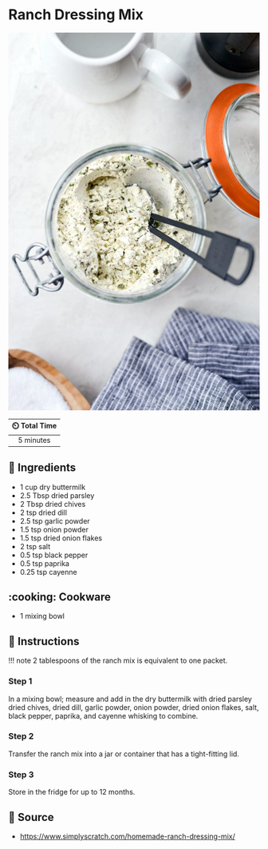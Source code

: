 # Ranch Dressing Mix

![Ranch Dressing Mix](../assets/images/ranch-dressing-mix.jpg)

| :timer_clock: Total Time |
|:-----------------------: |
| 5 minutes |

## :salt: Ingredients

- 1 cup dry buttermilk
- 2.5 Tbsp dried parsley
- 2 Tbsp dried chives
- 2 tsp dried dill
- 2.5 tsp garlic powder
- 1.5 tsp onion powder
- 1.5 tsp dried onion flakes
- 2 tsp salt
- 0.5 tsp black pepper
- 0.5 tsp paprika
- 0.25 tsp cayenne

## :cooking: Cookware

- 1 mixing bowl

## :pencil: Instructions

!!! note
    2 tablespoons of the ranch mix is equivalent to one packet.

### Step 1

In a mixing bowl; measure and add in the dry buttermilk with dried parsley dried chives, dried dill, garlic powder,
onion powder, dried onion flakes, salt, black pepper, paprika, and cayenne whisking to combine.

### Step 2

Transfer the ranch mix into a jar or container that has a tight-fitting lid.

### Step 3

Store in the fridge for up to 12 months.

## :link: Source

- <https://www.simplyscratch.com/homemade-ranch-dressing-mix/>
